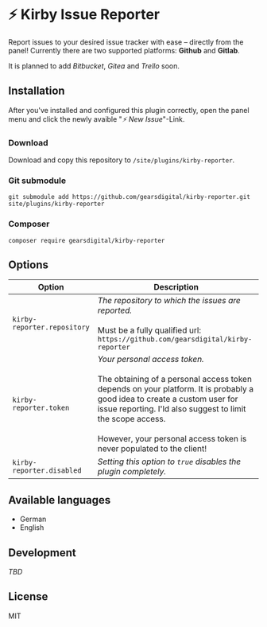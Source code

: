 # ⚡ Kirby Issue Reporter

Report issues to your desired issue tracker with ease – directly from the panel! Currently there are two supported platforms: **Github** and **Gitlab**.

It is planned to add *Bitbucket*, *Gitea* and *Trello* soon.

## Installation

After you've installed and configured this plugin correctly, open the panel menu and click the newly avaible "*⚡ New Issue*"-Link.

### Download

Download and copy this repository to `/site/plugins/kirby-reporter`.

### Git submodule

```
git submodule add https://github.com/gearsdigital/kirby-reporter.git site/plugins/kirby-reporter
```

### Composer

```
composer require gearsdigital/kirby-reporter
```

## Options
| Option | Description |
| --- | --- |
| `kirby-reporter.repository` | *The repository to which the issues are reported.*<br><br>Must be a fully qualified url: `https://github.com/gearsdigital/kirby-reporter`|
| `kirby-reporter.token` | *Your personal access token.*<br><br>The obtaining of a personal access token depends on your platform. It is probably a good idea to create a custom user for issue reporting. I'ld also suggest to limit the scope access.<br><br>However, your personal access token is never populated to the client! |
| `kirby-reporter.disabled` | *Setting this option to `true` disables the plugin completely.* |

## Available languages

- German
- English

## Development

*TBD*

## License

MIT
